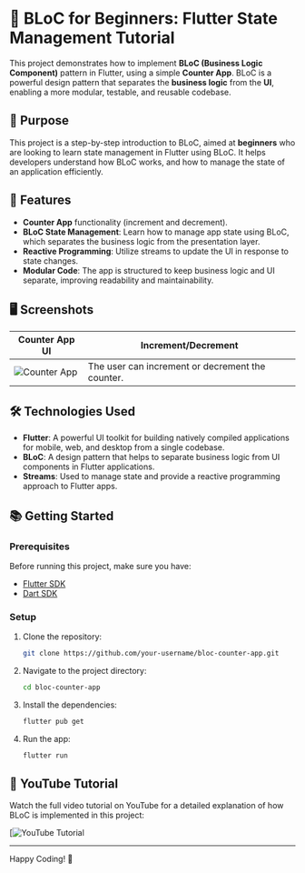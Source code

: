 # 📱 BLoC for Beginners: Flutter State Management Tutorial

This project demonstrates how to implement **BLoC (Business Logic Component)** pattern in Flutter, using a simple **Counter App**. BLoC is a powerful design pattern that separates the **business logic** from the **UI**, enabling a more modular, testable, and reusable codebase.

## 🎯 Purpose

This project is a step-by-step introduction to BLoC, aimed at **beginners** who are looking to learn state management in Flutter using BLoC. It helps developers understand how BLoC works, and how to manage the state of an application efficiently.

## 🚀 Features

- **Counter App** functionality (increment and decrement).
- **BLoC State Management**: Learn how to manage app state using BLoC, which separates the business logic from the presentation layer.
- **Reactive Programming**: Utilize streams to update the UI in response to state changes.
- **Modular Code**: The app is structured to keep business logic and UI separate, improving readability and maintainability.

## 🖥️ Screenshots

| Counter App UI | Increment/Decrement |
|---|---|
| ![Counter App](https://github.com/user-attachments/assets/counter-screenshot.png) | The user can increment or decrement the counter.|

## 🛠️ Technologies Used

- **Flutter**: A powerful UI toolkit for building natively compiled applications for mobile, web, and desktop from a single codebase.
- **BLoC**: A design pattern that helps to separate business logic from UI components in Flutter applications.
- **Streams**: Used to manage state and provide a reactive programming approach to Flutter apps.

## 📚 Getting Started

### Prerequisites

Before running this project, make sure you have:

- [Flutter SDK](https://flutter.dev/docs/get-started/install)
- [Dart SDK](https://dart.dev/get-dart)

### Setup

1. Clone the repository:

   ```bash
   git clone https://github.com/your-username/bloc-counter-app.git
   ```

2. Navigate to the project directory:

   ```bash
   cd bloc-counter-app
   ```

3. Install the dependencies:

   ```bash
   flutter pub get
   ```

4. Run the app:

   ```bash
   flutter run
   ```

## 🎥 YouTube Tutorial

Watch the full video tutorial on YouTube for a detailed explanation of how BLoC is implemented in this project:

[![YouTube Tutorial]([https://youtu.be/your-video-id](https://www.youtube.com/watch?v=rF6eq1oru-Y&t=410s&ab_channel=MitchKoko))

---

Happy Coding! 🎉

